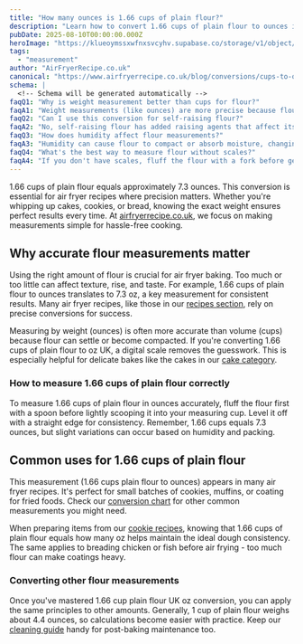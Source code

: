 ```yaml
---
title: "How many ounces is 1.66 cups of plain flour?"
description: "Learn how to convert 1.66 cups of plain flour to ounces in seconds. Perfect for air fryer baking with precise measurements every time."
pubDate: 2025-08-10T00:00:00.000Z
heroImage: "https://klueoymssxwfnxsvcyhv.supabase.co/storage/v1/object/public/Shmucket/how-many-ounces-is-1-66-cups-plain-flour.webp"
tags:
  - "measurement"
author: "AirFryerRecipe.co.uk"
canonical: "https://www.airfryerrecipe.co.uk/blog/conversions/cups-to-ounces/how-many-ounces-is-1-66-cups-plain-flour"
schema: |
  <!-- Schema will be generated automatically -->
faqQ1: "Why is weight measurement better than cups for flour?"
faqA1: "Weight measurements (like ounces) are more precise because flour can settle or become packed in cups, varying the actual amount. 1.66 cups of plain flour to ounces gives you an exact 7.3 oz measurement, eliminating guesswork for perfect air fryer baking results every time."
faqQ2: "Can I use this conversion for self-raising flour?"
faqA2: "No, self-raising flour has added raising agents that affect its density. While 1.66 cups of plain flour equals 7.3 ounces, self-raising flour would weigh slightly less due to aeration. Always check specific conversions for different flour types."
faqQ3: "How does humidity affect flour measurements?"
faqA3: "Humidity can cause flour to compact or absorb moisture, changing its weight. In damp conditions, 1.66 cups of plain flour might weigh more than 7.3 ounces. For absolute precision in air fryer recipes, weigh your flour rather than relying solely on cup measurements."
faqQ4: "What's the best way to measure flour without scales?"
faqA4: "If you don't have scales, fluff the flour with a fork before gently spooning it into a measuring cup. Level it off with a knife - don't tap or pack it down. Remember 1.66 cups equals about 7.3 ounces, but this method may have slight variations compared to weighing."
---
```

<p>1.66 cups of plain flour equals approximately 7.3 ounces. This conversion is essential for air fryer recipes where precision matters. Whether you're whipping up cakes, cookies, or bread, knowing the exact weight ensures perfect results every time. At <a href=https://www.airfryerrecipe.co.uk>airfryerrecipe.co.uk</a>, we focus on making measurements simple for hassle-free cooking.</p>

<h2>Why accurate flour measurements matter</h2>
<p>Using the right amount of flour is crucial for air fryer baking. Too much or too little can affect texture, rise, and taste. For example, 1.66 cups of plain flour to ounces translates to 7.3 oz, a key measurement for consistent results. Many air fryer recipes, like those in our <a href=https://www.airfryerrecipe.co.uk/recipes>recipes section</a>, rely on precise conversions for success.</p>
<p>Measuring by weight (ounces) is often more accurate than volume (cups) because flour can settle or become compacted. If you're converting 1.66 cups of plain flour to oz UK, a digital scale removes the guesswork. This is especially helpful for delicate bakes like the cakes in our <a href=https://www.airfryerrecipe.co.uk/recipe-category/cakes>cake category</a>.</p>

<h3>How to measure 1.66 cups of plain flour correctly</h3>
<p>To measure 1.66 cups of plain flour in ounces accurately, fluff the flour first with a spoon before lightly scooping it into your measuring cup. Level it off with a straight edge for consistency. Remember, 1.66 cups equals 7.3 ounces, but slight variations can occur based on humidity and packing.</p>

<h2>Common uses for 1.66 cups of plain flour</h2>
<p>This measurement (1.66 cups plain flour to ounces) appears in many air fryer recipes. It's perfect for small batches of cookies, muffins, or coating for fried foods. Check our <a href=https://www.airfryerrecipe.co.uk/air-fryer-conversion-chart>conversion chart</a> for other common measurements you might need.</p>
<p>When preparing items from our <a href=https://www.airfryerrecipe.co.uk/recipe-category/cookies>cookie recipes</a>, knowing that 1.66 cups of plain flour equals how many oz helps maintain the ideal dough consistency. The same applies to breading chicken or fish before air frying - too much flour can make coatings heavy.</p>

<h3>Converting other flour measurements</h3>
<p>Once you've mastered 1.66 cup plain flour UK oz conversion, you can apply the same principles to other amounts. Generally, 1 cup of plain flour weighs about 4.4 ounces, so calculations become easier with practice. Keep our <a href=https://www.airfryerrecipe.co.uk/air-fryer-cleaner>cleaning guide</a> handy for post-baking maintenance too.</p>
